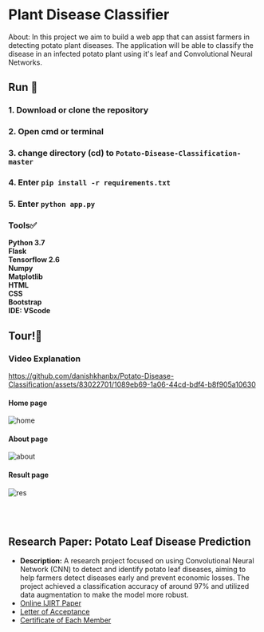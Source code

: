 # Plant Disease Classifier
About: In this project we aim to build a web app that can assist farmers in detecting potato plant diseases. The application will be able to classify the disease in an infected potato plant using it's leaf and Convolutional Neural Networks.<br>

## Run 🎯
### 1. Download or clone the repository
### 2. Open cmd or terminal
### 3. change directory (cd) to `Potato-Disease-Classification-master`
### 4. Enter `pip install -r requirements.txt`
### 5. Enter `python app.py`

### Tools✅
**Python 3.7** <br>
**Flask**<br>
**Tensorflow 2.6**<br>
**Numpy**<br>
**Matplotlib**<br>
**HTML**<br>
**CSS**<br>
**Bootstrap**<br>
**IDE: VScode**<br>

## Tour!🎯
### Video Explanation
https://github.com/danishkhanbx/Potato-Disease-Classification/assets/83022701/1089eb69-1a06-44cd-bdf4-b8f905a10630

#### Home page
![home](https://github.com/ashok49473/potato-disease-classifier/blob/master/images-md/home.png)

#### About page
![about](https://github.com/ashok49473/potato-disease-classifier/blob/master/images-md/about.png)

#### Result page
![res](https://github.com/ashok49473/potato-disease-classifier/blob/master/images-md/result.png)

<br></br>
## Research Paper: Potato Leaf Disease Prediction 
- **Description:** A research project focused on using Convolutional Neural Network (CNN) to detect and identify potato leaf diseases, aiming to help farmers detect diseases early and prevent economic losses. The project achieved a classification accuracy of around 97% and utilized data augmentation to make the model more robust.
- [Online IJIRT Paper](https://ijirt.org/Article?manuscript=1593)
- [Letter of Acceptance](https://drive.google.com/file/d/1h3faYDQvdD0nSBSzTf0-0ZQxaAZAI5nv/view?usp=sharing)
- [Certificate of Each Member](https://drive.google.com/file/d/15sUcIuIQfKBfD5TF3uTaXx4t_JsABb-X/view?usp=sharing)
